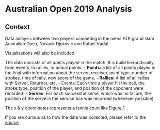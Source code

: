 # Australian Open 2019 Analysis

## Context

Data anlaysis between two players competing in the mens ATP grand slam Australian Open, Novack Djokovic and Rafael Nadal.

Visualisations will also be included.

The data consists of all points played in the match. It is build hierarchically from events, to rallies, to actual points. 
    - **Points:** a list of all points played in the final with information about the server, receiver, point type, number of strokes, time of rally, new score of the game. 
    - **Rallies:** A list of all rallies with Server, Returner, etc. 
    - Events: Each time a player hit the ball, the stroke type, position of the player, and position of the opponent were recorded. 
    - **Serves:** For each successful serve, which was no failure, the position of the serve in the service box was recorded (whenever possible)
    
The x & y coordinates represents a tennis court like [Figure 1](https://www.dropbox.com/s/gakg677f0uvhmb2/Screenshot%202019-03-02%2021.44.11.png?raw=1)

If you are curious as to how the data was collected, please refer to the [source](https://www.kaggle.com/robseidl/tennis-atp-tour-australian-open-final-2019)

